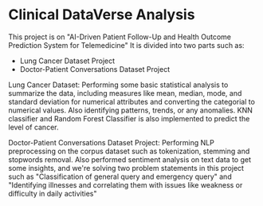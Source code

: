 # Clinical DataVerse Analysis

This project is on "AI-Driven Patient Follow-Up and Health Outcome Prediction System for Telemedicine"
It is divided into two parts such as:
- Lung Cancer Dataset Project
- Doctor-Patient Conversations Dataset Project

Lung Cancer Dataset: Performing some basic statistical analysis to summarize the data, including measures like mean, median, mode, and standard deviation for numerical attributes and converting the categorial to numerical values. Also identifying patterns, trends, or any anomalies. KNN classifier and Random Forest Classifier is also implemented to predict the level of cancer.

Doctor-Patient Conversations Dataset Project: Performing NLP preprocessing on the corpus dataset such as tokenization, stemming and stopwords removal. Also performed sentiment analysis on text data to get some insights, and we're solving two problem statements in this project such as "Classification of general query and emergency query" and "Identifying illnesses and correlating them with issues like weakness or difficulty in daily activities"
